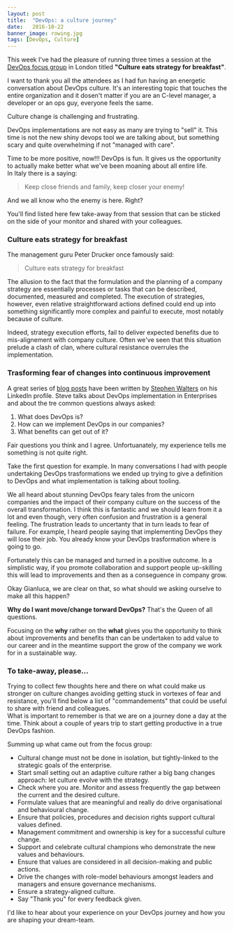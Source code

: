 ```yaml
---
layout: post
title:  "DevOps: a culture journey"
date:   2016-10-22
banner_image: rowing.jpg
tags: [DevOps, Culture]
---
```



This week I've had the pleasure of running three times a session at the [DevOps focus group](http://devopsfocusgroups.com/) in London titled **"Culture eats strategy for breakfast"**.

I want to thank you all the attendees as I had fun having an energetic conversation about DevOps culture. It's an interesting topic that touches the entire organization and it dosen't matter if you are an C-level manager, a developer or an ops guy, everyone feels the same.  

Culture change is challenging and frustrating.  

DevOps implementations are not easy as many are trying to "sell" it. This time is not the new shiny devops tool we are talking about, but something scary and quite overwhelming if not "managed with care".

Time to be more positive, now!!! DevOps is fun. It gives us the opportunity to actually make better what we've been moaning about all entire life.  
In Italy there is a saying:
>Keep close friends and family, keep closer your enemy!

And we all know who the enemy is here. Right?

You'll find listed here few take-away from that session that can be sticked on the side of your monitor and shared with your colleagues.

<!--more-->

### Culture eats strategy for breakfast

The management guru Peter Drucker once famously said:
> Culture eats strategy for breakfast

The allusion to the fact that the formulation and the planning of a company strategy are essentially processes or tasks that can be described, documented, measured and completed. The execution of strategies, however, even relative straightforward actions defined could end up into something significantly more complex and painful to execute, most notably because of culture.

Indeed, strategy execution efforts, fail to deliver expected benefits due to mis-alignement with company culture. Often we've seen that this situation prelude a clash of clan, where cultural resistance overrules the implementation.

### Trasforming fear of changes into continuous improvement

A great series of [blog posts](https://www.linkedin.com/pulse/deep-thought-intro-series-blogs-devops-stephen-walters?trk=prof-post) have been written by [Stephen Walters](https://www.linkedin.com/in/1stephenwalters) on his LinkedIn profile. Steve talks about DevOps implementation in Enterprises and about the tre common questions always asked:

1. What does DevOps is?
2. How can we implement DevOps in our companies?
3. What benefits can get out of it?

Fair questions you think and I agree. Unfortuanately, my experience tells me something is not quite right.  

Take the first question for example. In many conversations I had with people undertaking DevOps trasformations we ended up trying to give a definition to DevOps and what implementation is talking about tooling.

We all heard about stunning DevOps feary tales from the unicorn companies and the impact of their company culture on the success of the overall transformation. I think this is fantastic and we should learn from it a lot and even though, very often confusion and frustration is a general feeling. The frustration leads to uncertanty that in turn leads to fear of failure. For example, I heard people saying that implementing DevOps they will lose their job. You already know your DevOps trasformation where is going to go.  

Fortunately this can be managed and turned in a positive outcome. In a simplistic way, if you promote collaboration and support people up-skilling this will lead to improvements and then as a conseguence in company grow.

Okay Gianluca, we are clear on that, so what should we asking ourselve to make all this happen?  

**Why do I want move/change torward DevOps?** That's the Queen of all questions.  

Focusing on the **why** rather on the **what** gives you the opportunity to think about improvements and benefits than can be undertaken to add value to our career and in the meantime support the grow of the company we work for in a sustainable way.

### To take-away, please...

Trying to collect few thoughts here and there on what could make us stronger on culture changes avoiding getting stuck in vortexes of fear and resistance, you'll find below a list of "commandements" that could be useful to share with friend and colleagues.  
What is important to remember is that we are on a journey done a day at the time. Think about a couple of years trip to start getting productive in a true DevOps fashion.

Summing up what came out from the focus group:

- Cultural change must not be done in isolation, but tightly-linked to the strategic goals of the enterprise.
- Start small setting out an adaptive culture rather a big bang changes approach: let culture evolve with the strategy.
- Check where you are. Monitor and assess frequently the gap between the current and the desired culture.
- Formulate values that are meaningful and really do drive organisational and behavioural change.
- Ensure that policies, procedures and decision rights support cultural values defined.
- Management commitment and ownership is key for a successful culture change.
- Support and celebrate cultural champions who demonstrate the new values and behaviours.
- Ensure that values are considered in all decision-making and public actions.
- Drive the changes with role-model behaviours amongst leaders and managers and ensure governance mechanisms.
- Ensure a strategy-aligned culture.
- Say "Thank you" for every feedback given.

I'd like to hear about your experience on your DevOps journey and how you are shaping your dream-team.
